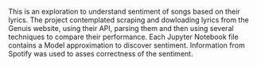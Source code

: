 This is an exploration to understand sentiment of songs based on their lyrics.
The project contemplated scraping and dowloading lyrics from the Genuis website, using their API, parsing them and then using several techniques to compare their performance.
Each Jupyter Notebook file contains a Model approximation to discover sentiment. Information from Spotify was used to asses correctness of the sentiment.

